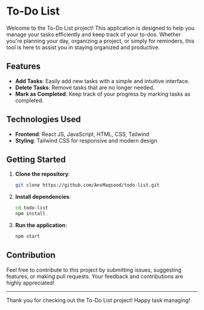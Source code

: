 # To-Do List

Welcome to the To-Do List project! This application is designed to help you manage your tasks efficiently and keep track of your to-dos. Whether you're planning your day, organizing a project, or simply for reminders, this tool is here to assist you in staying organized and productive.

## Features

- **Add Tasks**: Easily add new tasks with a simple and intuitive interface.
- **Delete Tasks**: Remove tasks that are no longer needed.
- **Mark as Completed**: Keep track of your progress by marking tasks as completed.

## Technologies Used

- **Frontend**: React JS, JavaScript, HTML, CSS, Tailwind
- **Styling**: Tailwind CSS for responsive and modern design

## Getting Started

1. **Clone the repository**:
    ```bash
    git clone https://github.com/AnsMaqsood/todo-list.git
    ```
2. **Install dependencies**:
    ```bash
    cd todo-list
    npm install
    ```
3. **Run the application**:
    ```bash
    npm start
    ```

## Contribution

Feel free to contribute to this project by submitting issues, suggesting features, or making pull requests. Your feedback and contributions are highly appreciated!

---

Thank you for checking out the To-Do List project! Happy task managing!
